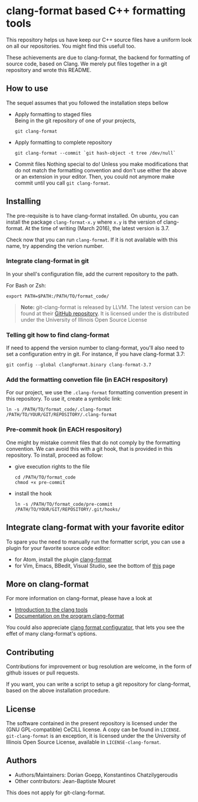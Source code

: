 # clang-format based C++ formatting tools

This repository helps us have keep our C++ source files have a uniform look on all our repositories. You might find this usefull too.

These achievements are due to clang-format, the backend for formatting of source code, based on Clang. We merely put files together in a git repository and wrote this README.

## How to use
The sequel assumes that you followed the installation steps bellow

- Apply formatting to staged files  
  Being in the git repository of one of your projects,

  ```shell
  git clang-format
  ```
- Apply formatting to complete repository

  ```shell
  git clang-format --commit `git hash-object -t tree /dev/null`
  ```
- Commit files
  Nothing special to do! Unless you make modifications that do not match the formatting convention and don't use either the above or an extension in your editor. Then, you could not anymore make commit until you call `git clang-format`.

## Installing
The pre-requisite is to have clang-format installed. On ubuntu, you can install the package `clang-format-x.y` where `x.y` is the version of clang-format. At the time of writing (March 2016), the latest version is 3.7.

Check now that you can run `clang-format`. If it is not available with this name, try appending the verion number.

### Integrate clang-format in git
In your shell's configuration file, add the current repository to the path.

For Bash or Zsh:

```shell
export PATH=$PATH:/PATH/TO/format_code/
```

> **Note:** git-clang-format is released by LLVM. The latest version can be found at their [GitHub repository](https://github.com/llvm-mirror/clang/tree/master/tools/clang-format). It is licensed under the is distributed under the University of Illinois Open Source License

### Telling git how to find clang-format
If need to append the version number to clang-format, you'll also need to set a configuration entry in git. For instance, if you have clang-format 3.7:

```shell
git config --global clangFormat.binary clang-format-3.7
```

### Add the formatting convetion file (in EACH respository)
For our project, we use the `.clang-format` formatting convention present in this repository. To use it, create a symbolic link:

```shell
ln -s /PATH/TO/format_code/.clang-format /PATH/TO/YOUR/GIT/REPOSITORY/.clang-format
```

### Pre-commit hook (in EACH respository)
One might by mistake commit files that do not comply by the formatting convention. We can avoid this with a git hook, that is provided in this repository. To install, proceed as follow:

- give execution rights to the file  
  ```shell
  cd /PATH/TO/format_code
  chmod +x pre-commit
  ```
- install the hook  
  ```shell
  ln -s /PATH/TO/format_code/pre-commit /PATH/TO/YOUR/GIT/REPOSITORY/.git/hooks/
  ```

## Integrate clang-format with your favorite editor
To spare you the need to manually run the formatter script, you can use a plugin for your favorite source code editor:

- for Atom, install the plugin [clang-format](https://github.com/LiquidHelium/atom-clang-format)
- for Vim, Emacs, BBedit, Visual Studio, see the bottom of [this](http://clang.llvm.org/docs/ClangFormat.html) page

## More on clang-format
For more information on clang-format, please have a look at

- [Introduction to the clang tools](http://clang.llvm.org/docs/ClangTools.html)
- [Documentation on the program clang-format](http://clang.llvm.org/docs/ClangFormat.html)

You could also appreciate [clang format configurator](http://zed0.co.uk/clang-format-configurator/), that lets you see the effet of many clang-format's options.

## Contributing
Contributions for improvement or bug resolution are welcome, in the form of github issues or pull requests.

If you want, you can write a script to setup a git repository for clang-format, based on the above installation procedure.

## License
The software contained in the present repository is licensed under the (GNU GPL-compatible) CeCILL license. A copy can be found in `LICENSE`. `git-clang-format` is an exception, it is licensed under the the University of Illinois Open Source License, available in `LICENSE-clang-format`.

## Authors

- Authors/Maintainers: Dorian Goepp, Konstantinos Chatzilygeroudis
- Other contributors: Jean-Baptiste Mouret

This does not apply for git-clang-format.